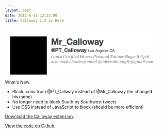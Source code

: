 ```yaml
---
layout: post
date: 2011-6-18 12:25:00
title: Calloway 1.2 is Here
---
```

<div><img src="/resources/images/calloway-screen.png" alt="calloway screenshot"></div>
What's New:

* Block icons from @PT_Callway instead of @Mr_Calloway (he changed his name)
* No longer need to block South by Southwest tweets
* Use CSS instead of JavaScript to block (should be more efficient)

[Download the Calloway extension](/resources/calloway.safariextz).

[View the code on Github](https://github.com/derrickj/calloway.safariextension).
